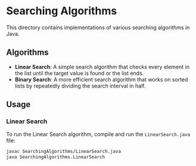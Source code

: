 # Searching Algorithms

This directory contains implementations of various searching algorithms in Java.

## Algorithms

- **Linear Search**: A simple search algorithm that checks every element in the list until the target value is found or the list ends.
- **Binary Search**: A more efficient search algorithm that works on sorted lists by repeatedly dividing the search interval in half.

## Usage

### Linear Search

To run the Linear Search algorithm, compile and run the `LinearSearch.java` file:

```bash
javac SearchingAlgorithms/LinearSearch.java
java SearchingAlgorithms.LinearSearch
